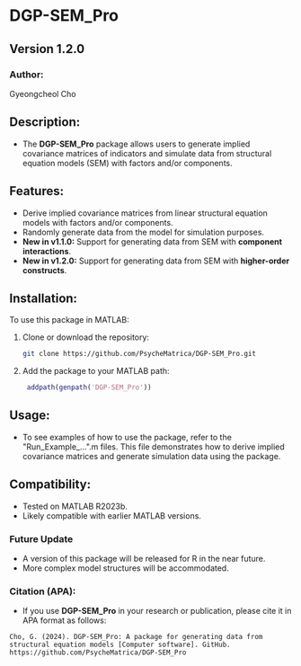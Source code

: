 # DGP-SEM_Pro

## Version 1.2.0

### Author:
Gyeongcheol Cho

## Description:
- The **DGP-SEM_Pro** package allows users to generate implied covariance matrices of indicators and simulate data from structural equation models (SEM) with factors and/or components. 

## Features:
- Derive implied covariance matrices from linear structural equation models with factors and/or components.
- Randomly generate data from the model for simulation purposes.
- **New in v1.1.0:** Support for generating data from SEM with **component interactions**.
- **New in v1.2.0:** Support for generating data from SEM with **higher-order constructs**.

## Installation:
To use this package in MATLAB:
1. Clone or download the repository:
   ```bash
   git clone https://github.com/PsycheMatrica/DGP-SEM_Pro.git
   ```
2. Add the package to your MATLAB path:
   ```matlab
    addpath(genpath('DGP-SEM_Pro'))
   ```

## Usage:
- To see examples of how to use the package, refer to the "Run_Example_...".m files. This file demonstrates how to derive implied covariance matrices and generate simulation data using the package.

## Compatibility:
- Tested on MATLAB R2023b.
- Likely compatible with earlier MATLAB versions.

### Future Update
- A version of this package will be released for R in the near future.
- More complex model structures will be accommodated.

### Citation (APA):
- If you use **DGP-SEM_Pro** in your research or publication, please cite it in APA format as follows:

```plaintext
Cho, G. (2024). DGP-SEM_Pro: A package for generating data from structural equation models [Computer software]. GitHub. https://github.com/PsycheMatrica/DGP-SEM_Pro
```
